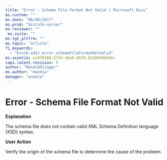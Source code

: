 ```yaml
---
title: "Error - Schema File Format Not Valid | Microsoft Docs"
ms.custom: ""
ms.date: "06/08/2017"
ms.prod: "biztalk-server"
ms.reviewer: ""
 ms.suite: ""
ms.tgt_pltfrm: ""
ms.topic: "article"
f1_keywords: 
  - "bts10.edit.error.schemaFileFormatNotValid"
ms.assetid: ec070368-5724-4be8-86f0-5b1894989e6c
caps.latest.revision: 5
author: "MandiOhlinger"
ms.author: "mandia"
manager: "anneta"
---
```

# Error - Schema File Format Not Valid
**Explanation**  
  
 The schema file does not contain valid XML Schema Definition language (XSD) syntax.  
  
 **User Action**  
  
 Verify the origin of the schema file to determine the cause of the problem.